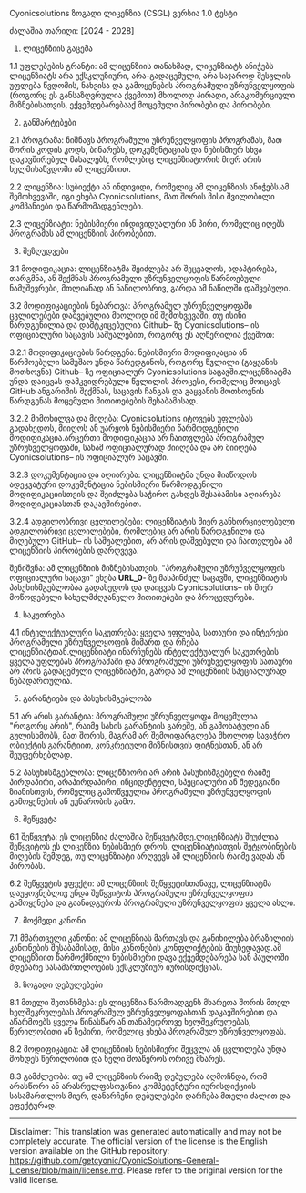 Cyonicsolutions ზოგადი ლიცენზია (CSGL)
ვერსია 1.0 ტესტი

ძალაშია თარიღი: [2024 - 2028]

1. ლიცენზიის გაცემა

1.1 უფლებების გრანტი: ამ ლიცენზიის თანახმად, ლიცენზიატს ანიჭებს ლიცენზიატს არა ექსკლუზიური, არა-გადაცემული, არა საჯაროდ შესვლის უფლება წვდომის, ნახვისა და გამოყენების პროგრამული უზრუნველყოფის (როგორც ეს განსაზღვრულია ქვემოთ) მხოლოდ პირადი, არაკომერციული მიზნებისათვის, ექვემდებარებააქ მოცემული პირობები და პირობები.

2. განმარტებები

2.1 პროგრამა: ნიშნავს პროგრამული უზრუნველყოფის პროგრამას, მათ შორის კოდის კოდს, ბინარებს, დოკუმენტაციას და ნებისმიერ სხვა დაკავშირებულ მასალებს, რომლებიც ლიცენზიატორის მიერ არის ხელმისაწვდომი ამ ლიცენზიით.

2.2 ლიცენზია: სუბიექტი ან ინდივიდი, რომელიც ამ ლიცენზიას ანიჭებს.ამ შემთხვევაში, იგი ეხება Cyonicsolutions, მათ შორის მისი შვილობილი კომპანიები და წარმომადგენლები.

2.3 ლიცენზიატი: ნებისმიერი ინდივიდუალური ან პირი, რომელიც იღებს პროგრამას ამ ლიცენზიის პირობებით.

3. შეზღუდვები

3.1 მოდიფიკაცია: ლიცენზიატმა შეიძლება არ შეცვალოს, ადაპტირება, თარგმნა, ან შექმნას პროგრამული უზრუნველყოფის წარმოებული ნამუშევრები, მთლიანად ან ნაწილობრივ, გარდა ამ ნაწილში დაშვებული.

3.2 მოდიფიკაციების ნებართვა: პროგრამულ უზრუნველყოფაში ცვლილებები დაშვებულია მხოლოდ იმ შემთხვევაში, თუ ისინი წარდგენილია და დამტკიცებულია Github– ზე Cyonicsolutions– ის ოფიციალური საცავის საშუალებით, როგორც ეს აღწერილია ქვემოთ:

3.2.1 მოდიფიკაციების წარდგენა: ნებისმიერი მოდიფიკაცია ან წარმოებული სამუშაო უნდა წარედგინოს, როგორც წვლილი (გაყვანის მოთხოვნა) Github– ზე ოფიციალურ Cyonicsolutions საცავში.ლიცენზიატმა უნდა დაიცვას დამკვიდრებული წვლილის პროცესი, რომელიც მოიცავს GitHub ანგარიშის შექმნას, საცავის ჩანგას და გაყვანის მოთხოვნის წარდგენას მოცემული მითითებების შესაბამისად.

3.2.2 მიმოხილვა და მიღება: Cyonicsolutions იტოვებს უფლებას გადახედოს, მიიღოს ან უარყოს ნებისმიერი წარმოდგენილი მოდიფიკაცია.არცერთი მოდიფიკაცია არ ჩაითვლება პროგრამულ უზრუნველყოფაში, სანამ ოფიციალურად მიიღება და არ მიიღება Cyonicsolutions– ის ოფიციალურ საცავში.

3.2.3 დოკუმენტაცია და აღიარება: ლიცენზიატმა უნდა მიაწოდოს ადეკვატური დოკუმენტაცია ნებისმიერი წარმოდგენილი მოდიფიკაციისთვის და შეიძლება საჭირო გახდეს შესაბამისი აღიარება მოდიფიკაციასთან დაკავშირებით.

3.2.4 ადგილობრივი ცვლილებები: ლიცენზიატის მიერ განხორციელებული ადგილობრივი ცვლილებები, რომლებიც არ არის წარდგენილი და მიღებული GitHub– ის საშუალებით, არ არის დაშვებული და ჩაითვლება ამ ლიცენზიის პირობების დარღვევა.

შენიშვნა: ამ ლიცენზიის მიზნებისათვის, "პროგრამული უზრუნველყოფის ოფიციალური საცავი" ეხება __URL_0__- ზე მასპინძელ საცავში, ლიცენზიატის პასუხისმგებლობაა გადახედოს და დაიცვას Cyonicsolutions– ის მიერ მოწოდებული სახელმძღვანელო მითითებები და პროცედურები.

4. საკუთრება

4.1 ინტელექტუალური საკუთრება: ყველა უფლება, სათაური და ინტერესი პროგრამული უზრუნველყოფის მიმართ და რჩება ლიცენზიატთან.ლიცენზიატი ინარჩუნებს ინტელექტუალურ საკუთრების ყველა უფლებას პროგრამაში და პროგრამული უზრუნველყოფის სათაური არ არის გადაცემული ლიცენზიატში, გარდა ამ ლიცენზიის სპეციალურად ნებადართულია.

5. გარანტიები და პასუხისმგებლობა

5.1 არ არის გარანტია: პროგრამული უზრუნველყოფა მოცემულია "როგორც არის", რაიმე სახის გარანტიის გარეშე, ან გამოხატული ან გულისხმობს, მათ შორის, მაგრამ არ შემოიფარგლება მხოლოდ სავაჭრო ობიექტის გარანტიით, კონკრეტული მიზნისთვის ფიტნესთან, ან არ შეუფერხებლად.

5.2 პასუხისმგებლობა: ლიცენზიორი არ არის პასუხისმგებელი რაიმე პირდაპირი, არაპირდაპირი, ინციდენტული, სპეციალური ან შედეგიანი ზიანისთვის, რომელიც გამოწვეულია პროგრამული უზრუნველყოფის გამოყენების ან უუნარობის გამო.

6. შეწყვეტა

6.1 შეწყვეტა: ეს ლიცენზია ძალაშია შეწყვეტამდე.ლიცენზიატს შეუძლია შეწყვიტოს ეს ლიცენზია ნებისმიერ დროს, ლიცენზიატისთვის შეტყობინების მიღების შემდეგ, თუ ლიცენზიატი არღვევს ამ ლიცენზიის რაიმე ვადას ან პირობას.

6.2 შეწყვეტის ეფექტი: ამ ლიცენზიის შეწყვეტისთანავე, ლიცენზიატმა დაუყოვნებლივ უნდა შეწყვიტოს პროგრამული უზრუნველყოფის გამოყენება და გაანადგუროს პროგრამული უზრუნველყოფის ყველა ასლი.

7. მოქმედი კანონი

7.1 მმართველი კანონი: ამ ლიცენზიას მართავს და განიხილება ბრაზილიის კანონების შესაბამისად, მისი კანონების კონფლიქტების მიუხედავად.ამ ლიცენზიით წარმოქმნილი ნებისმიერი დავა ექვემდებარება სან პაულოში მდებარე სასამართლოების ექსკლუზიურ იურისდიქციას.

8. ზოგადი დებულებები

8.1 მთელი შეთანხმება: ეს ლიცენზია წარმოადგენს მხარეთა შორის მთელ ხელშეკრულებას პროგრამულ უზრუნველყოფასთან დაკავშირებით და აწარმოებს ყველა წინასწარ ან თანამედროვე ხელშეკრულებას, წერილობითი ან ზეპირი, რომელიც ეხება პროგრამულ უზრუნველყოფას.

8.2 მოდიფიკაცია: ამ ლიცენზიის ნებისმიერი შეცვლა ან ცვლილება უნდა მოხდეს წერილობით და ხელი მოაწეროს ორივე მხარეს.

8.3 გამძლეობა: თუ ამ ლიცენზიის რაიმე დებულება აღმოჩნდა, რომ არასწორი ან არასრულფასოვანია კომპეტენტური იურისდიქციის სასამართლოს მიერ, დანარჩენი დებულებები დარჩება მთელი ძალით და ეფექტურად.

---
Disclaimer: This translation was generated automatically and may not be completely accurate. The official version of the license is the English version available on the GitHub repository: https://github.com/getcyonic/CyonicSolutions-General-License/blob/main/license.md. Please refer to the original version for the valid license.